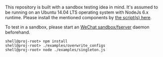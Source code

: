 This repository is built with a sandbox testing idea in mind. It's assumed to be running on an Ubuntu 14.04 LTS operating system with NodeJs 6.x runtime. Please install the mentioned components by [the script(s) here](https://github.com/genxium/Ubuntu14InitScripts/tree/master/backend/node).   

To test in a sandbox, please start an [WeChat sandbox/fserver](https://github.com/genxium/fserver) daemon beforehand. 

```
shell@proj-root> npm install
shell@proj-root> ./examples/overwrite_configs 
shell@proj-root> node ./examples/singleton.js
```
